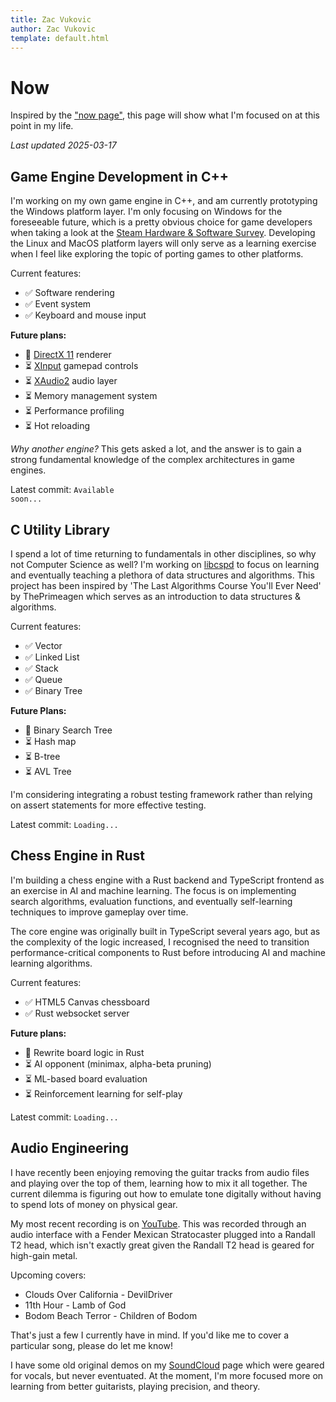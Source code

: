 ```yaml
---
title: Zac Vukovic
author: Zac Vukovic
template: default.html
---
```


# Now

Inspired by the <a href="https://nownownow.com/about" target="_blank" rel="noopener noreferrer">"now page"</a>, this page will show what I'm focused on at this point in my life.

*Last updated 2025-03-17*

## Game Engine Development in C++

I'm working on my own game engine in C++, and am currently prototyping the Windows platform layer. I'm only focusing on Windows for the foreseeable future, which is a pretty obvious choice for game developers when taking a look at the <a href="https://store.steampowered.com/hwsurvey" target="_blank" rel="noopener noreferrer">Steam Hardware & Software Survey</a>. Developing the Linux and MacOS platform layers will only serve as a learning exercise when I feel like exploring the topic of porting games to other platforms.

Current features:

- &#x2705; Software rendering
- &#x2705; Event system
- &#x2705; Keyboard and mouse input

**Future plans:**

- &#x1F504; <a href="https://learn.microsoft.com/en-us/windows/win32/direct3d11/atoc-dx-graphics-direct3d-11" target="_blank" rel="noopener noreferrer">DirectX 11</a> renderer
- &#x23F3; <a href="https://learn.microsoft.com/en-us/windows/win32/xinput/xinput-game-controller-apis-portal" target="_blank" rel="noopener noreferrer">XInput</a> gamepad controls
- &#x23F3; <a href="https://learn.microsoft.com/en-us/windows/win32/xaudio2/xaudio2-apis-portal" target="_blank" rel="noopener noreferrer">XAudio2</a> audio layer
- &#x23F3; Memory management system
- &#x23F3; Performance profiling
- &#x23F3; Hot reloading

*Why another engine?* This gets asked a lot, and the answer is to gain a strong fundamental knowledge of the complex architectures in game engines.

Latest commit: <code id="iconoclast-latest-commit">Available soon...</code>

## C Utility Library

I spend a lot of time returning to fundamentals in other disciplines, so why not Computer Science as well? I'm working on <a href="https://github.com/cyn1x/libcspd" target="_blank" rel="noopener noreferrer">libcspd</a> to focus on learning and eventually teaching a plethora of data structures and algorithms. This project has been inspired by 'The Last Algorithms Course You'll Ever Need' by ThePrimeagen which serves as an introduction to data structures & algorithms.

Current features:

- &#x2705; Vector
- &#x2705; Linked List
- &#x2705; Stack
- &#x2705; Queue
- &#x2705; Binary Tree

**Future Plans:**

- &#x1F504; Binary Search Tree
- &#x23F3; Hash map
- &#x23F3; B-tree
- &#x23F3; AVL Tree

I'm considering integrating a robust testing framework rather than relying on assert statements for more effective testing.

Latest commit: <code id="libcspd-latest-commit">Loading...</code>

## Chess Engine in Rust

I'm building a chess engine with a Rust backend and TypeScript frontend as an exercise in AI and machine learning. The focus is on implementing search algorithms, evaluation functions, and eventually self-learning techniques to improve gameplay over time.

The core engine was originally built in TypeScript several years ago, but as the complexity of the logic increased, I recognised the need to transition performance-critical components to Rust before introducing AI and machine learning algorithms.

Current features:

- &#x2705; HTML5 Canvas chessboard
- &#x2705; Rust websocket server

**Future plans:**

- &#x1F504; Rewrite board logic in Rust
- &#x23F3; AI opponent (minimax, alpha-beta pruning)
- &#x23F3; ML-based board evaluation
- &#x23F3; Reinforcement learning for self-play

Latest commit: <code id="rchess-latest-commit">Loading...</code>

## Audio Engineering

I have recently been enjoying removing the guitar tracks from audio files and playing over the top of them, learning how to mix it all together. The current dilemma is figuring out how to emulate tone digitally without having to spend lots of money on physical gear.

My most recent recording is on <a href="https://www.youtube.com/watch?v=s2X6JcpuwpY" target="_blank" rel="noopener noreferrer">YouTube</a>. This was recorded through an audio interface with a Fender Mexican Stratocaster plugged into a Randall T2 head, which isn't exactly great given the Randall T2 head is geared for high-gain metal.

Upcoming covers:

- Clouds Over California - DevilDriver
- 11th Hour - Lamb of God
- Bodom Beach Terror - Children of Bodom

That's just a few I currently have in mind. If you'd like me to cover a particular song, please do let me know!

I have some old original demos on my <a href="https://soundcloud.com/crackimus" target="_blank" rel="noopener noreferrer">SoundCloud</a> page which were geared for vocals, but never eventuated. At the moment, I'm more focused more on learning from better guitarists, playing precision, and theory.

